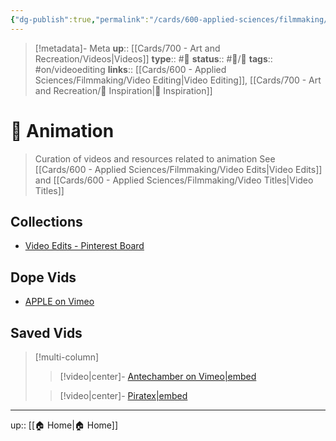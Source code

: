 ```yaml
---
{"dg-publish":true,"permalink":"/cards/600-applied-sciences/filmmaking/animation/","title":"🎥 Animation"}
---
```


> [!metadata]- Meta
> **up**:: [[Cards/700 - Art and Recreation/Videos\|Videos]]
> **type**:: #📝 
> **status**:: #📝/🌱 
> **tags**::  #on/videoediting 
> **links**:: [[Cards/600 - Applied Sciences/Filmmaking/Video Editing\|Video Editing]], [[Cards/700 - Art and Recreation/🎨 Inspiration\|🎨 Inspiration]]


# 🎥 Animation

> Curation of videos and resources related to animation
> See [[Cards/600 - Applied Sciences/Filmmaking/Video Edits\|Video Edits]] and [[Cards/600 - Applied Sciences/Filmmaking/Video Titles\|Video Titles]]

## Collections
- [Video Edits - Pinterest Board](https://www.pinterest.com/tophergroenink/video-edits/)

## Dope Vids
- [APPLE on Vimeo](https://vimeo.com/343056633)
## Saved Vids

> [!multi-column] 
> > [!video|center]-
> >  [Antechamber on Vimeo|embed](https://vimeo.com/250148962)
>
> > [!video|center]-
> > [Piratex|embed](https://www.instagram.com/p/CrMfXa7Nu56/?igshid=YmMyMTA2M2Y=)

---
up:: [[🏠 Home\|🏠 Home]]

